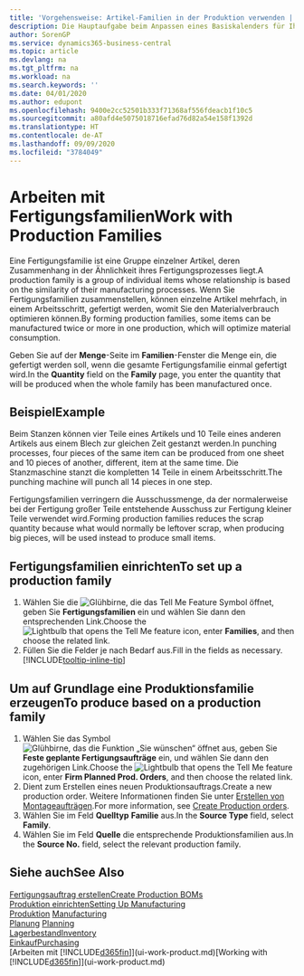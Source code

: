 ```yaml
---
title: 'Vorgehensweise: Artikel-Familien in der Produktion verwenden | Microsoft Docs'
description: Die Hauptaufgabe beim Anpassen eines Basiskalenders für Ihre Firma oder einen Ihrer Geschäftspartner ist, alle Änderungen am Status der Daten als freie Tage oder Arbeitstage einzugeben.
author: SorenGP
ms.service: dynamics365-business-central
ms.topic: article
ms.devlang: na
ms.tgt_pltfrm: na
ms.workload: na
ms.search.keywords: ''
ms.date: 04/01/2020
ms.author: edupont
ms.openlocfilehash: 9400e2cc52501b333f71368af556fdeacb1f10c5
ms.sourcegitcommit: a80afd4e5075018716efad76d82a54e158f1392d
ms.translationtype: HT
ms.contentlocale: de-AT
ms.lasthandoff: 09/09/2020
ms.locfileid: "3784049"
---
```

# <a name="work-with-production-families"></a><span data-ttu-id="f538b-103">Arbeiten mit Fertigungsfamilien</span><span class="sxs-lookup"><span data-stu-id="f538b-103">Work with Production Families</span></span>
<span data-ttu-id="f538b-104">Eine Fertigungsfamilie ist eine Gruppe einzelner Artikel, deren Zusammenhang in der Ähnlichkeit ihres Fertigungsprozesses liegt.</span><span class="sxs-lookup"><span data-stu-id="f538b-104">A production family is a group of individual items whose relationship is based on the similarity of their manufacturing processes.</span></span> <span data-ttu-id="f538b-105">Wenn Sie Fertigungsfamilien zusammenstellen, können einzelne Artikel mehrfach, in einem Arbeitsschritt, gefertigt werden, womit Sie den Materialverbrauch optimieren können.</span><span class="sxs-lookup"><span data-stu-id="f538b-105">By forming production families, some items can be manufactured twice or more in one production, which will optimize material consumption.</span></span>

<span data-ttu-id="f538b-106">Geben Sie auf der **Menge**-Seite im **Familien**-Fenster die Menge ein, die gefertigt werden soll, wenn die gesamte Fertigungsfamilie einmal gefertigt wird.</span><span class="sxs-lookup"><span data-stu-id="f538b-106">In the **Quantity** field on the **Family** page, you enter the quantity that will be produced when the whole family has been manufactured once.</span></span>

## <a name="example"></a><span data-ttu-id="f538b-107">Beispiel</span><span class="sxs-lookup"><span data-stu-id="f538b-107">Example</span></span>
<span data-ttu-id="f538b-108">Beim Stanzen können vier Teile eines Artikels und 10 Teile eines anderen Artikels aus einem Blech zur gleichen Zeit gestanzt werden.</span><span class="sxs-lookup"><span data-stu-id="f538b-108">In punching processes, four pieces of the same item can be produced from one sheet and 10 pieces of another, different, item at the same time.</span></span> <span data-ttu-id="f538b-109">Die Stanzmaschine stanzt die kompletten 14 Teile in einem Arbeitsschritt.</span><span class="sxs-lookup"><span data-stu-id="f538b-109">The punching machine will punch all 14 pieces in one step.</span></span>

<span data-ttu-id="f538b-110">Fertigungsfamilien verringern die Ausschussmenge, da der normalerweise bei der Fertigung großer Teile entstehende Ausschuss zur Fertigung kleiner Teile verwendet wird.</span><span class="sxs-lookup"><span data-stu-id="f538b-110">Forming production families reduces the scrap quantity because what would normally be leftover scrap, when producing big pieces, will be used instead to produce small items.</span></span>

## <a name="to-set-up-a-production-family"></a><span data-ttu-id="f538b-111">Fertigungsfamilien einrichten</span><span class="sxs-lookup"><span data-stu-id="f538b-111">To set up a production family</span></span>
1. <span data-ttu-id="f538b-112">Wählen Sie die ![Glühbirne, die das Tell Me Feature](media/ui-search/search_small.png "Tell Me-Funktion") Symbol öffnet, geben Sie **Fertigungsfamilien** ein und wählen Sie dann den entsprechenden Link.</span><span class="sxs-lookup"><span data-stu-id="f538b-112">Choose the ![Lightbulb that opens the Tell Me feature](media/ui-search/search_small.png "Tell me what you want to do") icon, enter **Families**, and then choose the related link.</span></span>
2. <span data-ttu-id="f538b-113">Füllen Sie die Felder je nach Bedarf aus.</span><span class="sxs-lookup"><span data-stu-id="f538b-113">Fill in the fields as necessary.</span></span> [!INCLUDE[tooltip-inline-tip](includes/tooltip-inline-tip_md.md)]

## <a name="to-produce-based-on-a-production-family"></a><span data-ttu-id="f538b-114">Um auf Grundlage eine Produktionsfamilie erzeugen</span><span class="sxs-lookup"><span data-stu-id="f538b-114">To produce based on a production family</span></span>
1. <span data-ttu-id="f538b-115">Wählen Sie das Symbol ![Glühbirne, das die Funktion „Sie wünschen“ öffnet](media/ui-search/search_small.png "Tell Me-Funktion") aus, geben Sie **Feste geplante Fertigungsaufträge** ein, und wählen Sie dann den zugehörigen Link.</span><span class="sxs-lookup"><span data-stu-id="f538b-115">Choose the ![Lightbulb that opens the Tell Me feature](media/ui-search/search_small.png "Tell me what you want to do") icon, enter **Firm Planned Prod. Orders**, and then choose the related link.</span></span>
2. <span data-ttu-id="f538b-116">Dient zum Erstellen eines neuen Produktionsauftrags.</span><span class="sxs-lookup"><span data-stu-id="f538b-116">Create a new production order.</span></span> <span data-ttu-id="f538b-117">Weitere Informationen finden Sie unter [Erstellen von Montageaufträgen](production-how-to-create-production-orders.md).</span><span class="sxs-lookup"><span data-stu-id="f538b-117">For more information, see [Create Production orders](production-how-to-create-production-orders.md).</span></span>
3. <span data-ttu-id="f538b-118">Wählen Sie im Feld **Quelltyp** **Familie** aus.</span><span class="sxs-lookup"><span data-stu-id="f538b-118">In the **Source Type** field, select **Family**.</span></span>  
4. <span data-ttu-id="f538b-119">Wählen Sie im Feld **Quelle** die entsprechende Produktionsfamilien aus.</span><span class="sxs-lookup"><span data-stu-id="f538b-119">In the **Source No.** field, select the relevant production family.</span></span>

## <a name="see-also"></a><span data-ttu-id="f538b-120">Siehe auch</span><span class="sxs-lookup"><span data-stu-id="f538b-120">See Also</span></span>
[<span data-ttu-id="f538b-121">Fertigungsauftrag erstellen</span><span class="sxs-lookup"><span data-stu-id="f538b-121">Create Production BOMs</span></span>](production-how-to-create-production-boms.md)  
[<span data-ttu-id="f538b-122">Produktion einrichten</span><span class="sxs-lookup"><span data-stu-id="f538b-122">Setting Up Manufacturing</span></span>](production-configure-production-processes.md)  
<span data-ttu-id="f538b-123">[Produktion](production-manage-manufacturing.md)  </span><span class="sxs-lookup"><span data-stu-id="f538b-123">[Manufacturing](production-manage-manufacturing.md)  </span></span>  
<span data-ttu-id="f538b-124">[Planung](production-planning.md) </span><span class="sxs-lookup"><span data-stu-id="f538b-124">[Planning](production-planning.md) </span></span>  
[<span data-ttu-id="f538b-125">Lagerbestand</span><span class="sxs-lookup"><span data-stu-id="f538b-125">Inventory</span></span>](inventory-manage-inventory.md)  
[<span data-ttu-id="f538b-126">Einkauf</span><span class="sxs-lookup"><span data-stu-id="f538b-126">Purchasing</span></span>](purchasing-manage-purchasing.md)  
<span data-ttu-id="f538b-127">[Arbeiten mit [!INCLUDE[d365fin](includes/d365fin_md.md)]](ui-work-product.md)</span><span class="sxs-lookup"><span data-stu-id="f538b-127">[Working with [!INCLUDE[d365fin](includes/d365fin_md.md)]](ui-work-product.md)</span></span>
